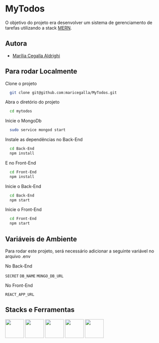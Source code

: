 # MyTodos

O objetivo do projeto era desenvolver um sistema de gerenciamento de tarefas utilizando a stack [MERN](https://www.mongodb.com/languages/mern-stack-tutorial).

## Autora

- [Marília Cegalla Aldrighi](https://www.linkedin.com/in/marilia-aldrighi/)


## Para rodar Localmente

Clone o projeto

```bash
  git clone git@github.com:maricegalla/MyTodos.git
```

Abra o diretório do projeto

```bash
  cd mytodos
```

Inicie o MongoDb

```bash
  sudo service mongod start
```

Instale as dependências no Back-End

```bash
  cd Back-End
  npm install
```
E no Front-End
```bash
  cd Front-End
  npm install
```

Inicie o Back-End

```bash
  cd Back-End
  npm start
```
Inicie o Front-End

```bash
  cd Front-End
  npm start
```


## Variáveis de Ambiente

Para rodar este projeto, será necessário adicionar a seguinte variável no arquivo .env

No Back-End

`SECRET`
`DB_NAME`
`MONGO_DB_URL`

No Front-End

`REACT_APP_URL`

## Stacks e Ferramentas
<span>
  <img src="https://cdn.jsdelivr.net/gh/devicons/devicon/icons/mongodb/mongodb-original-wordmark.svg" width="60px" />
  <img src="https://cdn.jsdelivr.net/gh/devicons/devicon/icons/express/express-original-wordmark.svg"  width="60px"/>
  <img src="https://cdn.jsdelivr.net/gh/devicons/devicon/icons/nodejs/nodejs-original-wordmark.svg"  width="60px"/>
  <img src="https://cdn.jsdelivr.net/gh/devicons/devicon/icons/react/react-original.svg" width="60px"/>
  <img src="https://cdn.jsdelivr.net/gh/devicons/devicon/icons/bootstrap/bootstrap-plain.svg" width="60px"/>
</span>
